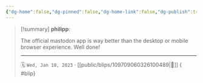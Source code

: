 ```yaml
---
{"dg-home":false,"dg-pinned":false,"dg-home-link":false,"dg-publish":true,"tags":["dgblip"],"disabled rules":["yaml-title","yaml-title-alias","file-name-heading"],"title":"philipp on mastodon @ 2023-01-18","created-date":"2023-01-18T07:36:49","id":109709060326100500,"updated-date":"2025-05-02T08:50:43","dg-path":"blips/109709060326100489.md","permalink":"/blips/109709060326100489/","dgPassFrontmatter":true}
---
```


> [!summary] **philipp**:
>
> The official mastodon app is way better than the desktop or mobile browser experience. Well done!
> - - -
>
> 🗓️ `Wed, Jan 18, 2023` · [[public/blips/109709060326100489\|🔗]]
{ #blip}

